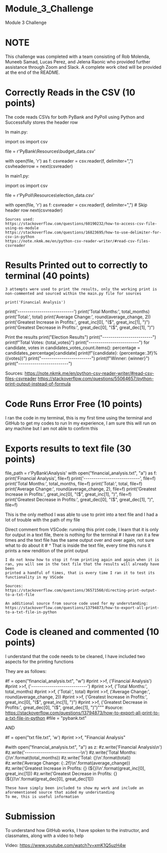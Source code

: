 # Module_3_Challenge
Module 3 Challenge 

# NOTE
This challenge was completed with a team consisting of Rob Molenda, Muneeb Samad, Lucas Perez, and Jelena Raonic who provided further assistance through Zoom and Slack.
A complete work cited will be provided at the end of the README.
 

# Correctly Reads in the CSV (10 points)
The code reads CSVs for both PyBank and PyPoll using Python and Successfully stores the header row

In main.py:

import os
import csv

file = r'PyBank\Resources\budget_data.csv'

with open(file, 'r') as f:
    csvreader = csv.reader(f, delimiter=",")
    csvheaderrow = next(csvreader)

In main1.py:

import os
import csv

file = r'PyPoll\Resources\election_data.csv'

with open(file, 'r') as f:
    csvreader = csv.reader(f, delimiter=",")
    # Skip header row
    next(csvreader)

    Sources used:
    https://stackoverflow.com/questions/60190232/how-to-access-csv-file-using-os-module
    https://stackoverflow.com/questions/16823695/how-to-use-delimiter-for-csv-in-python
    https://note.nkmk.me/en/python-csv-reader-writer/#read-csv-files-csvreader
    
  # Results Printed out to correctly to terminal (40 points)

    3 attempts were used to print the results, only the working print is non-commented and sourced within the main.py file for sources

    print('Financial Analysis')
print('----------------------------')
print('Total Months:', total_months)
print('Total:', total)
print('Average Change:', round(average_change, 2))
print('Greatest Increase in Profits:', great_inc[0], "($", great_inc[1], ")")
print('Greatest Decrease in Profits:', great_dec[0], "($", great_dec[1], ")")

Print the results
print("Election Results")
print("-------------------------")
print(f"Total Votes: {total_votes}")
print("-------------------------")
for candidate, votes in candidates_votes_count.items():
    percentage = candidates_percentage[candidate]
    print(f"{candidate}: {percentage:.3f}% ({votes})")
print("-------------------------")
print(f"Winner: {winner}")
print("-------------------------")

Sources:
https://note.nkmk.me/en/python-csv-reader-writer/#read-csv-files-csvreader
https://stackoverflow.com/questions/55064657/python-print-output-instead-of-formula

# Code Runs Error Free (10 points)

I ran the code in my terminal, this is my first time using the terminal and GitHub to get my codes to run
In my experience, I am sure this will run on any machine but I am not able to confirm this

# Exports results to text file (30 points)

file_path = r'PyBank\Analysis'
with open("financial_analysis.txt", "a") as f:
    print('Financial Analysis', file=f)
    print('----------------------------', file=f)
    print('Total Months:', total_months, file=f)
    print('Total:', total, file=f)
    print('Average Change:', round(average_change, 2), file=f)
    print('Greatest Increase in Profits:', great_inc[0], "($", great_inc[1], ")", file=f)
    print('Greatest Decrease in Profits:', great_dec[0], "($", great_dec[1], ")", file=f)

  This is the only method I was able to use to print into a text file and I had a lot of trouble with the path of my file

Direct comment from VSCode: running this print code, I learn that it is only for output in a text file, there is nothing for the terminal
    # I have ran it a few times and the text file has the same output over and over again, not sure what to do about it
    # ^ That is inside the text file, every time this runs it prints a new rendition of the print output

    I do not know how to stop it from printing again and again when it is ran, you will see in the text file that the results will already have been 
    printed a handful of times, that is every time I ran it to test its functionality in my VSCode

    Sources:
    https://stackoverflow.com/questions/36571560/directing-print-output-to-a-txt-file
    
    An additional source from source code used for my understanding: 
    https://stackoverflow.com/questions/13794873/how-to-export-all-print-to-a-txt-file-in-python

  # Code is cleaned and commented (10 points)

  I understand that the code needs to be cleaned, I have included two aspects for the printing functions

  They are as follows:

  #f = open("financial_analysis.txt", "w")
#print >>f, ('Financial Analysis')
#print >>f, ('----------------------------')
#print >>f, ('Total Months:', total_months)
#print >>f, ('Total:', total)
#print >>f, ('Average Change:', round(average_change, 2))
#print >>f, ('Greatest Increase in Profits:', great_inc[0], "($", great_inc[1], ")")
#print >>f, ('Greatest Decrease in Profits:', great_dec[0], "($", great_dec[1], ")")"""
#source: https://stackoverflow.com/questions/13794873/how-to-export-all-print-to-a-txt-file-in-python
#file = "pybank.txt"

AND

#f = open("txt file.txt", 'w')
#print >>f, "Financial Analysis"

#with open("financial_analysis.txt", "a") as z:
    #z.write('Financial Analysis\n')
    #z.write('----------------------------\n')
    #z.write('Total Months: {}\n'.format(total_months))
    #z.write('Total: {}\n'.format(total))
    #z.write('Average Change: {:.2f}\n'.format(average_change))
    #z.write('Greatest Increase in Profits: {} (${})\n'.format(great_inc[0], great_inc[1]))
    #z.write('Greatest Decrease in Profits: {} (${})\n'.format(great_dec[0], great_dec[1]))

    These have simply been included to show my work and include an aforementioned source that aided my understanding
    To me, this is useful information

  # Submission

  To understand how GitHub works, I have spoken to the instructor, and classmates, along with a video to help

  Video: https://www.youtube.com/watch?v=xmK1Q5uzH4w

